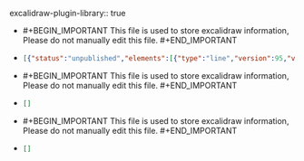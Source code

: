 excalidraw-plugin-library:: true

- #+BEGIN_IMPORTANT
  This file is used to store excalidraw information, Please do not manually edit this file.
  #+END_IMPORTANT
- ```json
  [{"status":"unpublished","elements":[{"type":"line","version":95,"versionNonce":1910437403,"isDeleted":false,"id":"bynTxS0YIF03vfaIUuisp","fillStyle":"solid","strokeWidth":2,"strokeStyle":"solid","roughness":2,"opacity":100,"angle":0,"x":687.2000122070312,"y":220.8000030517578,"strokeColor":"#2f9e44","backgroundColor":"transparent","width":234.4000244140625,"height":60.00001525878906,"seed":1974281339,"groupIds":[],"frameId":null,"roundness":{"type":2},"boundElements":[],"updated":1718851116833,"link":null,"locked":false,"startBinding":null,"endBinding":null,"lastCommittedPoint":null,"startArrowhead":null,"endArrowhead":null,"points":[[0,0],[56,60.00001525878906],[234.4000244140625,5.600006103515625]]}],"id":"yYGlvsz7KwlX-HyJCT-AC","created":1718851127811}]
  ```
- #+BEGIN_IMPORTANT
  This file is used to store excalidraw information, Please do not manually edit this file.
  #+END_IMPORTANT
- ```json
  []
  ```
- #+BEGIN_IMPORTANT
  This file is used to store excalidraw information, Please do not manually edit this file.
  #+END_IMPORTANT
- ```json
  []
  ```